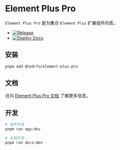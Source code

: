 # Element Plus Pro

`Element Plus Pro` 是为集合 `Element Plus` 扩展组件的库。

+ [![Release](https://github.com/todrfu/element-plus-pro/actions/workflows/release.yml/badge.svg)](https://github.com/todrfu/element-plus-pro/actions/workflows/release.yml)
+ [![Deploy Docs](https://github.com/todrfu/element-plus-pro/actions/workflows/docs.yml/badge.svg)](https://github.com/todrfu/element-plus-pro/actions/workflows/docs.yml)

## 安装

```bash
pnpm add @todrfu/element-plus-pro
```

## 文档

访问 [Element Plus Pro 文档](https://todrfu.github.io/element-plus-pro/) 了解更多信息。

## 开发

```bash
# 组件开发
pnpm run epp:dev

# 文档开发
pnpm run docs:dev
```
